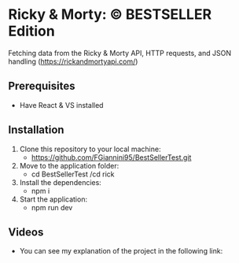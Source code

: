 # Ricky & Morty: © BESTSELLER Edition 
Fetching data from the Ricky & Morty API, HTTP requests, and JSON handling (https://rickandmortyapi.com/)
## Prerequisites
- Have React & VS installed
## Installation
1. Clone this repository to your local machine:
   - https://github.com/FGiannini95/BestSellerTest.git
2. Move to the application folder:
   - cd BestSellerTest /cd rick
3. Install the dependencies:
   - npm i
4. Start the application:
   - npm run dev
## Videos
- You can see my explanation of the project in the following link: 
